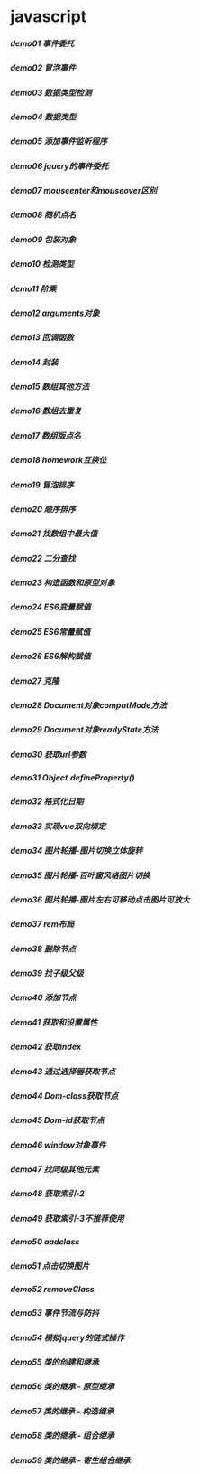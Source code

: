 # javascript
##### demo01 事件委托
##### demo02 冒泡事件
##### demo03 数据类型检测
##### demo04 数据类型
##### demo05 添加事件监听程序
##### demo06 jquery的事件委托
##### demo07 mouseenter和mouseover区别
##### demo08 随机点名
##### demo09 包装对象
##### demo10 检测类型
##### demo11 阶乘
##### demo12 arguments对象
##### demo13 回调函数
##### demo14 封装
##### demo15 数组其他方法
##### demo16 数组去重复
##### demo17 数组版点名
##### demo18 homework互换位
##### demo19 冒泡排序
##### demo20 顺序排序
##### demo21 找数组中最大值
##### demo22 二分查找
##### demo23 构造函数和原型对象
##### demo24 ES6变量赋值
##### demo25 ES6常量赋值
##### demo26 ES6解构赋值
##### demo27 克隆
##### demo28 Document对象compatMode方法
##### demo29 Document对象readyState方法
##### demo30 获取url参数
##### demo31 Object.defineProperty()
##### demo32 格式化日期
##### demo33 实现vue双向绑定
##### demo34 图片轮播-图片切换立体旋转
##### demo35 图片轮播-百叶窗风格图片切换
##### demo36 图片轮播-图片左右可移动点击图片可放大
##### demo37 rem布局
##### demo38 删除节点
##### demo39 找子级父级
##### demo40 添加节点
##### demo41 获取和设置属性
##### demo42 获取index
##### demo43 通过选择器获取节点
##### demo44 Dom-class获取节点
##### demo45 Dom-id获取节点
##### demo46 window对象事件
##### demo47 找同级其他元素
##### demo48 获取索引-2
##### demo49 获取索引-3不推荐使用
##### demo50 aadclass
##### demo51 点击切换图片
##### demo52 removeClass
##### demo53 事件节流与防抖
##### demo54 模拟jquery的链式操作
##### demo55 类的创建和继承
##### demo56 类的继承 - 原型继承
##### demo57 类的继承 - 构造继承
##### demo58 类的继承 - 组合继承
##### demo59 类的继承 - 寄生组合继承